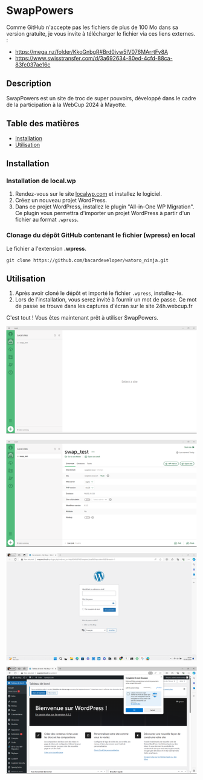 # SwapPowers

Comme GitHub n'accepte pas les fichiers de plus de 100 Mo dans sa version gratuite, je vous invite à télécharger le fichier via ces liens externes. : 

- https://mega.nz/folder/KkoGnbgR#Brd0iyw5IV076MArrtFy8A
- https://www.swisstransfer.com/d/3a692634-80ed-4cfd-88ca-83fc037ae16c

## Description

SwapPowers est un site de troc de super pouvoirs, développé dans le cadre de la participation à la WebCup 2024 à Mayotte.

## Table des matières

- [Installation](https://chatgpt.com/c/60f22519-af77-4344-a1da-08fef724e776#installation)
- [Utilisation](https://chatgpt.com/c/60f22519-af77-4344-a1da-08fef724e776#utilisation)

## Installation

### Installation de local.wp

1. Rendez-vous sur le site [localwp.com](https://localwp.com/) et installez le logiciel.
2. Créez un nouveau projet WordPress.
3. Dans ce projet WordPress, installez le plugin "All-in-One WP Migration". Ce plugin vous permettra d'importer un projet WordPress à partir d'un fichier au format `.wpress`.

### Clonage du dépôt GitHub contenant le fichier (wpress) en local

Le fichier a l'extension **.wpress**.

```
git clone https://github.com/bacardeveloper/watoro_ninja.git
```

## Utilisation

1. Après avoir cloné le dépôt et importé le fichier `.wpress`, installez-le.
2. Lors de l'installation, vous serez invité à fournir un mot de passe. Ce mot de passe se trouve dans les captures d'écran sur le site 24h.webcup.fr

C'est tout ! Vous êtes maintenant prêt à utiliser SwapPowers.

![](assets_/cp1.png)

![cpt2](assets_/cpt2.png)

![cpt3](assets_/cpt3.png)

![cpt4](assets_/cpt4.png)
